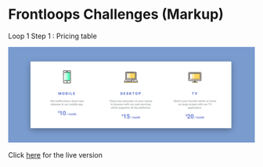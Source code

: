 # Frontloops Challenges (Markup)

Loop 1 Step 1 : Pricing table

![preview image](./design/preview.png "Click below for live version")

Click [here](https://zathio.github.io/frontloops-challenges/loop1-step1/) for the live version